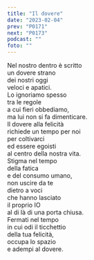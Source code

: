 ```yaml
---
title: "Il dovere"
date: "2023-02-04"
prev: "P0171"
next: "P0173"
podcast: ""
foto: ""
---
```


Nel nostro dentro è scritto  
un dovere strano  
dei nostri oggi  
veloci e apatici.  
Lo ignoriamo spesso  
tra le regole  
a cui fieri obbediamo,  
ma lui non si fa dimenticare.  
Il dovere alla felicità  
richiede un tempo per noi  
per coltivarci  
ed essere egoisti  
al centro della nostra vita.  
Stigma nel tempo  
della fatica  
e del consumo umano,  
non uscire da te  
dietro a voci  
che hanno lasciato  
il proprio IO  
al di là di una porta chiusa.  
Fermati nel tempo  
in cui odi il ticchettio  
della tua felicità,  
occupa lo spazio  
e adempi al dovere.